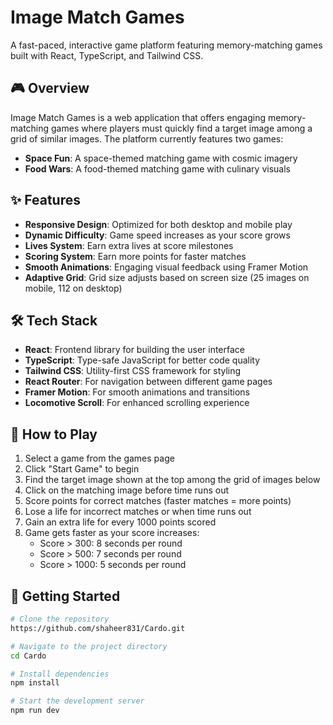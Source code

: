 # Image Match Games

A fast-paced, interactive game platform featuring memory-matching games built with React, TypeScript, and Tailwind CSS.

## 🎮 Overview

Image Match Games is a web application that offers engaging memory-matching games where players must quickly find a target image among a grid of similar images. The platform currently features two games:

- **Space Fun**: A space-themed matching game with cosmic imagery
- **Food Wars**: A food-themed matching game with culinary visuals

## ✨ Features

- **Responsive Design**: Optimized for both desktop and mobile play
- **Dynamic Difficulty**: Game speed increases as your score grows
- **Lives System**: Earn extra lives at score milestones
- **Scoring System**: Earn more points for faster matches
- **Smooth Animations**: Engaging visual feedback using Framer Motion
- **Adaptive Grid**: Grid size adjusts based on screen size (25 images on mobile, 112 on desktop)

## 🛠️ Tech Stack

- **React**: Frontend library for building the user interface
- **TypeScript**: Type-safe JavaScript for better code quality
- **Tailwind CSS**: Utility-first CSS framework for styling
- **React Router**: For navigation between different game pages
- **Framer Motion**: For smooth animations and transitions
- **Locomotive Scroll**: For enhanced scrolling experience

## 🎯 How to Play

1. Select a game from the games page
2. Click "Start Game" to begin
3. Find the target image shown at the top among the grid of images below
4. Click on the matching image before time runs out
5. Score points for correct matches (faster matches = more points)
6. Lose a life for incorrect matches or when time runs out
7. Gain an extra life for every 1000 points scored
8. Game gets faster as your score increases:
   - Score > 300: 8 seconds per round
   - Score > 500: 7 seconds per round
   - Score > 1000: 5 seconds per round

## 🚀 Getting Started

```bash
# Clone the repository
https://github.com/shaheer831/Cardo.git

# Navigate to the project directory
cd Cardo

# Install dependencies
npm install

# Start the development server
npm run dev

